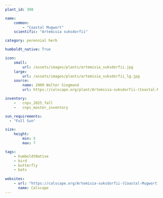 ```yaml
---
plant_id: 398 

name: 
    common: 
        - "Coastal Mugwort" 
    scientific: "Artemisia suksdorfii"  

category: perennial herb

humboldt_native: True

icon: 
    small: 
        url: /assets/images/plants/artemisia_suksdorfii.jpg
    large: 
        url: /assets/images/plants/artemisia_suksdorfii_lg.jpg
    source: 
        name: 2009 Walter Siegmund 
        url: https://calscape.org/plant/Artemisia-suksdorfii-(Coastal-Mugwort)/gallery 

inventory: 
    -   cnps_2025_fall
    -   cnps_master_inventory

sun_requirements:
  - "Full Sun"

size:
    height: 
        min: 5 
        max: 7

tags:
    - humboldtNative
    - bird
    - butterfly
    - bats
 
websites: 
    - url: "https://calscape.org/Artemisia-suksdorfii-(Coastal-Mugwort)"
      name: Calscape
---
```

